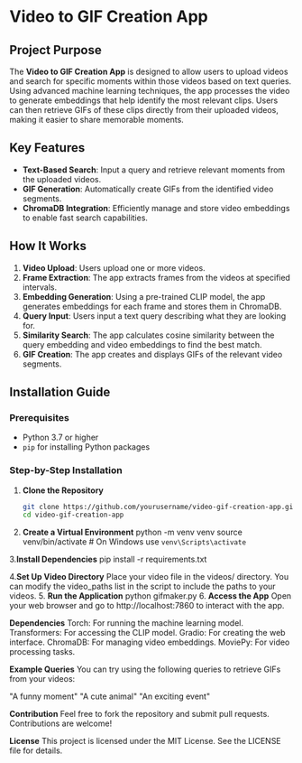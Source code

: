 # Video to GIF Creation App

## Project Purpose
The **Video to GIF Creation App** is designed to allow users to upload videos and search for specific moments within those videos based on text queries. Using advanced machine learning techniques, the app processes the video to generate embeddings that help identify the most relevant clips. Users can then retrieve GIFs of these clips directly from their uploaded videos, making it easier to share memorable moments.

## Key Features
- **Text-Based Search**: Input a query and retrieve relevant moments from the uploaded videos.
- **GIF Generation**: Automatically create GIFs from the identified video segments.
- **ChromaDB Integration**: Efficiently manage and store video embeddings to enable fast search capabilities.

## How It Works
1. **Video Upload**: Users upload one or more videos.
2. **Frame Extraction**: The app extracts frames from the videos at specified intervals.
3. **Embedding Generation**: Using a pre-trained CLIP model, the app generates embeddings for each frame and stores them in ChromaDB.
4. **Query Input**: Users input a text query describing what they are looking for.
5. **Similarity Search**: The app calculates cosine similarity between the query embedding and video embeddings to find the best match.
6. **GIF Creation**: The app creates and displays GIFs of the relevant video segments.

## Installation Guide

### Prerequisites
- Python 3.7 or higher
- `pip` for installing Python packages

### Step-by-Step Installation

1. **Clone the Repository**
   ```bash
   git clone https://github.com/yourusername/video-gif-creation-app.git
   cd video-gif-creation-app
2. **Create a Virtual Environment**
   python -m venv venv
   source venv/bin/activate  # On Windows use `venv\Scripts\activate`

3.**Install Dependencies**
   pip install -r requirements.txt

4.**Set Up Video Directory**
   Place your video file in the videos/ directory. You can modify the video_paths list in the script to include the paths to your videos.
5. **Run the Application**
   python gifmaker.py
6. **Access the App**
   Open your web browser and go to http://localhost:7860 to interact with the app.
   
**Dependencies**
Torch: For running the machine learning model.
Transformers: For accessing the CLIP model.
Gradio: For creating the web interface.
ChromaDB: For managing video embeddings.
MoviePy: For video processing tasks.

**Example Queries**
You can try using the following queries to retrieve GIFs from your videos:

"A funny moment"
"A cute animal"
"An exciting event"

**Contribution**
Feel free to fork the repository and submit pull requests. Contributions are welcome!

**License**
This project is licensed under the MIT License. See the LICENSE file for details.

